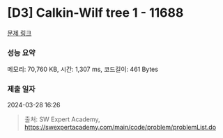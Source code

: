 # [D3] Calkin-Wilf tree 1 - 11688 

[문제 링크](https://swexpertacademy.com/main/code/problem/problemDetail.do?contestProbId=AXgZSOn6ApIDFASW) 

### 성능 요약

메모리: 70,760 KB, 시간: 1,307 ms, 코드길이: 461 Bytes

### 제출 일자

2024-03-28 16:26



> 출처: SW Expert Academy, https://swexpertacademy.com/main/code/problem/problemList.do